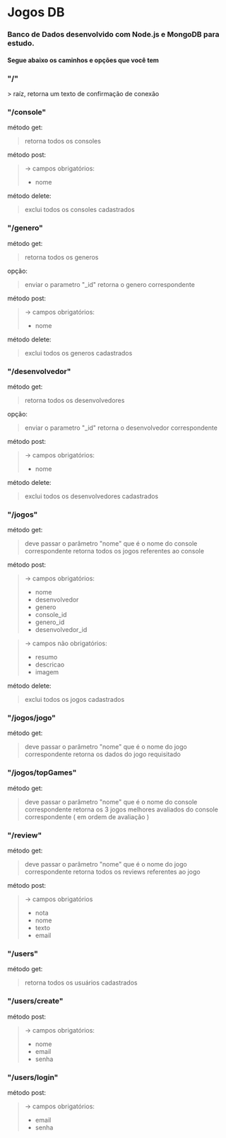 # Jogos DB

<h3>Banco de Dados desenvolvido com Node.js e MongoDB para estudo.</h3>

<h4>Segue abaixo os caminhos e opções que você tem</h4>


<h3>"/"</h3>
> raíz, retorna um texto de confirmação de conexão


<h3>"/console"</h3>

método get:
> retorna todos os consoles

método post:
> -> campos obrigatórios: 
>	<ul><li>nome</li></ul>
  
método delete:
 > exclui todos os consoles cadastrados


<h3>"/genero"</h3>

método get:
>retorna todos os generos

opção: 
> enviar o parametro "_id"
> retorna o genero correspondente


método post:
> -> campos obrigatórios: 
	<ul><li>nome</li></ul>
  
método delete:
> exclui todos os generos cadastrados


<h3>"/desenvolvedor"</h3>

método get:
> retorna todos os desenvolvedores

opção: 
> enviar o parametro "_id"
> retorna o desenvolvedor correspondente


método post:
> -> campos obrigatórios: 
	<ul><li>nome</li></ul>

método delete:
> exclui todos os desenvolvedores cadastrados


<h3>"/jogos"</h3>

método get:
> deve passar o parâmetro "nome" que é o nome do console correspondente
> retorna todos os jogos referentes ao console

método post:
> -> campos obrigatórios: 
	<ul><li>nome</li>
	<li>desenvolvedor</li> 
	<li>genero</li>
	<li>console_id</li>
	<li>genero_id</li>
	<li>desenvolvedor_id</li></ul> 

> -> campos não obrigatórios:
	<ul><li>resumo</li>
	<li>descricao</li>
	<li>imagem</li></ul> 

método delete:
> exclui todos os jogos cadastrados
 
 
 <h3>"/jogos/jogo"</h3>

método get:
> deve passar o parâmetro "nome" que é o nome do jogo correspondente
> retorna os dados do jogo requisitado


 <h3>"/jogos/topGames"</h3>

método get:
> deve passar o parâmetro "nome" que é o nome do console correspondente
> retorna os 3 jogos melhores avaliados do console correspondente ( em ordem de avaliação )


<h3>"/review"</h3>

método get:
> deve passar o parâmetro "nome" que é o nome do jogo correspondente
> retorna todos os reviews referentes ao jogo

método post:
> -> campos obrigatórios
	  <ul><li>nota</li> 
	  <li>nome</li>
	  <li>texto</li>
	  <li>email</li></ul>


<h3>"/users"</h3>
método get:<br>
<blockquote> retorna todos os usuários cadastrados</blockquote>


<h3>"/users/create"</h3>
método post:<br>
<blockquote> -> campos obrigatórios: 
	  <ul><li>nome</li>
	  <li>email</li>
	  <li>senha</li></ul></blockquote>

<h3>"/users/login"</h3>
método post:<br>
<blockquote> -> campos obrigatórios: 
	  <ul><li>email</li>
	  <li>senha</li></ul></blockquote>


